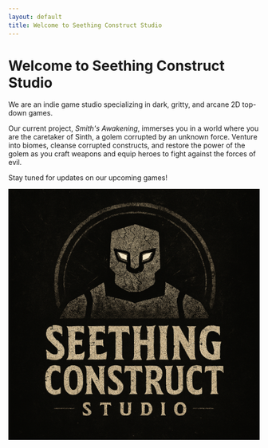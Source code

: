 ```yaml
---
layout: default
title: Welcome to Seething Construct Studio
---
```


# Welcome to Seething Construct Studio

We are an indie game studio specializing in dark, gritty, and arcane 2D top-down games.

Our current project, *Smith's Awakening*, immerses you in a world where you are the caretaker of Sinth, a golem corrupted by an unknown force. Venture into biomes, cleanse corrupted constructs, and restore the power of the golem as you craft weapons and equip heroes to fight against the forces of evil.

Stay tuned for updates on our upcoming games!

![Sinth Golem](assets/images/logo.png)
